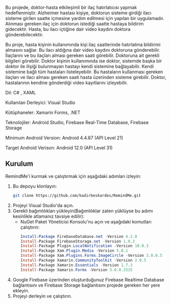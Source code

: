 Bu projede, doktor-hasta etkileşimli bir ilaç hatırlatıcısı yapmak hedeflenmiştir. Alzheimer hastası kişiye, doktorun sisteme girdiği ilacı sisteme girilen saatte içmesine yardım edilmesi için yapılan bir uygulamadır. Alınması gereken ilaç için doktorun istediği saatte hastaya bildirim gidecektir. Hasta, bu ilacı içtiğine dair video kaydını doktora gönderebilecektir. 


Bu proje, hasta kişinin kullanımında kişi ilaç saatlerinde hatırlatma bildirimi almasını sağlar. Bu ilacı aldığına dair video kaydını doktoruna gönderebilir. İlaçlarını ve bu ilaçları alması gereken saati görebilir. Doktoruna ait gerekli bilgileri görebilir. Doktor kişinin kullanımında ise doktor, sistemde başka bir doktor ile ilişiği bulunmayan hastayı kendi sistemine bağlayabilir. Kendi sistemine bağlı tüm hastaları listeleyebilir. Bu hastaların kullanması gereken ilaçları ve ilacı alması gereken saati hasta üzerinden sisteme girebilir. Doktor, hastalarının kendine gönderdiği video kayıtlarını izleyebilir.

Dil: C# , XAML 

Kullanılan Derleyici: Visual Studio 

Kütüphaneler: Xamarin Forms, .NET 

Teknolojiler: Android Studio, Firebase Real-Time Database, Firebase Storage

Minimum Android Version: Android 4.4.87 (API Level 21)

Target Android Verison: Android 12.0 (API Level 31)



## Kurulum

RemindMe'i kurmak ve çalıştırmak için aşağıdaki adımları izleyin:

1. Bu depoyu klonlayın:
    ```bash
    git clone https://github.com/kadirbeskardes/RemindMe.git
    ```
2. Projeyi Visual Studio'da açın.
3. Gerekli bağımlılıkları yükleyin(Bağımlılıklar zaten yüklüyse bu adımı kesinlikle atlamanız tavsiye edilir):
    - NuGet Paket Yöneticisi Konsolu'nu açın ve aşağıdaki komutları çalıştırın:
      ```powershell
      Install-Package FirebaseDatabase.net -Version 4.2.0
      Install-Package FirebaseStorage.net -Version 1.0.3
      Install-Package Plugin.LocalNotification -Version 10.0.3
      Install-Package Xam.Plugin.Media -Version 5.0.1
      Install-Package Xam.Plugins.Forms.ImageCircle -Version 3.0.0.5
      Install-Package Xamarin.CommunityToolkit -Version 2.0.5
      Install-Package Xamarin.Essentials -Version 1.7.3
      Install-Package Xamarin.Forms -Version 5.0.0.2515
      ```
4. Google Firebase üzerinden oluşturduğunuz Firebase Realtime Database bağlantısını ve Firebase Storage bağlantısını projede gereken her yere ekleyin.
5. Projeyi derleyin ve çalıştırın.
